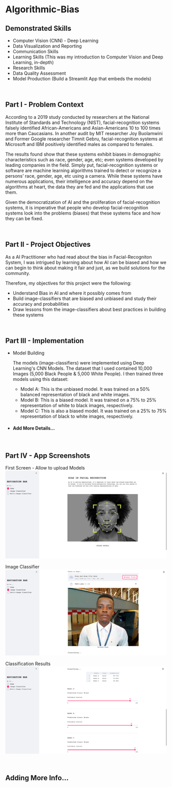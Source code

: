 # Algorithmic-Bias

## Demonstrated Skills
- Computer Vision (CNN) - Deep Learning
- Data Visualization and Reporting
- Communication Skills
- Learning Skills (This was my introduction to Computer Vision and Deep Learning, in-depth)
- Research Skills
- Data Quality Assessment
- Model Production (Build a Streamlit App that embeds the models)

&nbsp;
## Part I - Problem Context

According to a 2019 study conducted by researchers at the National Institute of Standards and Technology (NIST), facial-recognition systems falsely identified African-Americans and Asian-Americans 10 to 100 times more than Caucasians. In another audit by MIT researcher Joy Buolamwini and Former Google researcher Timnit Gebru, facial-recognition systems at Microsoft and IBM positively identified males as compared to females.

The results found show that these systems exhibit biases in demographic characteristics such as race, gender, age, etc; even systems developed by leading companies in the field. Simply put, facial-recognition systems or software are machine learning algorithms trained to detect or recognize a persons’ race, gender, age, etc using a camera. While these systems have numerous applications, their intelligence and accuracy depend on the algorithms at heart, the data they are fed and the applications that use them.

Given the democratization of AI and the proliferation of facial-recognition systems, it is imperative that people who develop facial-recognition systems look into the problems (biases) that these systems face and how they can be fixed.

&nbsp;
## Part II - Project Objectives

As a AI Practitioner who had read about the bias in Facial-Recogniton System, I was intrigued by learning about how AI can be biased and how we can begin to think about making it fair and just, as we build solutions for the community.

Therefore, my objectives for this project were the following:

  - Understand Bias in AI and where it possibly comes from
  - Build image-classifiers that are biased and unbiased and study their accuracy and probabilities
  - Draw lessons from the image-classifiers about best practices in building these systems

&nbsp;
## Part III - Implementation

- Model Building
  
  The models (image-classifiers) were implemented using Deep Learning's CNN Models. The dataset that I used contained 10,000 Images (5,000 Black People & 5,000 White People). I then trained three models using this dataset:
  - Model A: This is the unbiased model. It was trained on a 50% balanced representation of black and white images.
  - Model B: This is a biased model. It was trained on a 75% to 25% representation of white to black images, respectively.
  - Model C: This is also a biased model. It was trained on a 25% to 75% representation of black to white images, respectively. 
  
- #### Add More Details...

&nbsp;
## Part IV - App Screenshots
  
  First Screen - Allow to upload Models
  ![alt text](https://github.com/Masupa/Algorithmic-Bias/blob/main/assets/app_img_one.png)
  
  Image Classifier
  ![alt text](https://github.com/Masupa/Algorithmic-Bias/blob/main/assets/app_img_two.png)
  
  Classification Results
  ![alt text](https://github.com/Masupa/Algorithmic-Bias/blob/main/assets/app_imgs_classification_report.png)
  
 &nbsp;
 ## Adding More Info...
